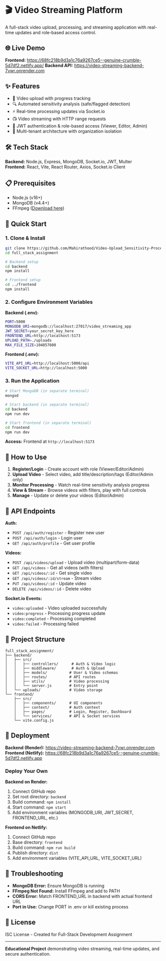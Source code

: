 # 🎬 Video Streaming Platform

A full-stack video upload, processing, and streaming application with real-time updates and role-based access control.

## 🌐 Live Demo

**Frontend:** https://68fc218b9d3a1c76a9267ce5--genuine-crumble-5d7df2.netlify.app/
**Backend API:** https://video-streaming-backend-7vwr.onrender.com

## ✨ Features

- 🎥 Video upload with progress tracking
- 🔍 Automated sensitivity analysis (safe/flagged detection)
- ⚡ Real-time processing updates via Socket.io
- 📺 Video streaming with HTTP range requests
- 🔐 JWT authentication & role-based access (Viewer, Editor, Admin)
- 🏢 Multi-tenant architecture with organization isolation

## 🛠️ Tech Stack

**Backend:** Node.js, Express, MongoDB, Socket.io, JWT, Multer  
**Frontend:** React, Vite, React Router, Axios, Socket.io Client

## 📋 Prerequisites

- Node.js (v16+)
- MongoDB (v4.4+)
- FFmpeg ([Download here](https://ffmpeg.org/download.html))

## 🚀 Quick Start

### 1. Clone & Install
```bash
git clone https://github.com/Mahirathood/Video-Upload_Sensitivity-Processing_and-Streaming-Application.git
cd full_stack_assignment

# Backend setup
cd backend
npm install

# Frontend setup
cd ../frontend
npm install
```

### 2. Configure Environment Variables

**Backend (.env):**
```bash
PORT=5000
MONGODB_URI=mongodb://localhost:27017/video_streaming_app
JWT_SECRET=your_secret_key_here
FRONTEND_URL=http://localhost:5173
UPLOAD_PATH=./uploads
MAX_FILE_SIZE=104857600
```

**Frontend (.env):**
```bash
VITE_API_URL=http://localhost:5000/api
VITE_SOCKET_URL=http://localhost:5000
```

### 3. Run the Application
```bash
# Start MongoDB (in separate terminal)
mongod

# Start backend (in separate terminal)
cd backend
npm run dev

# Start frontend (in separate terminal)
cd frontend
npm run dev
```

**Access:** Frontend at `http://localhost:5173`

## 📖 How to Use

1. **Register/Login** - Create account with role (Viewer/Editor/Admin)
2. **Upload Video** - Select video, add title/description/tags (Editor/Admin only)
3. **Monitor Processing** - Watch real-time sensitivity analysis progress
4. **View & Stream** - Browse videos with filters, play with full controls
5. **Manage** - Update or delete your videos (Editor/Admin)

## 🔌 API Endpoints

**Auth:**
- `POST /api/auth/register` - Register new user
- `POST /api/auth/login` - Login user
- `GET /api/auth/profile` - Get user profile

**Videos:**
- `POST /api/videos/upload` - Upload video (multipart/form-data)
- `GET /api/videos` - Get all videos (with filters)
- `GET /api/videos/:id` - Get single video
- `GET /api/videos/:id/stream` - Stream video
- `PUT /api/videos/:id` - Update video
- `DELETE /api/videos/:id` - Delete video

**Socket.io Events:**
- `video:uploaded` - Video uploaded successfully
- `video:progress` - Processing progress update
- `video:completed` - Processing completed
- `video:failed` - Processing failed

## 📁 Project Structure

```
full_stack_assignment/
├── backend/
│   ├── src/
│   │   ├── controllers/      # Auth & Video logic
│   │   ├── middleware/       # Auth & Upload
│   │   ├── models/          # User & Video schemas
│   │   ├── routes/          # API routes
│   │   ├── utils/           # Video processing
│   │   └── server.js        # Entry point
│   └── uploads/             # Video storage
└── frontend/
    ├── src/
    │   ├── components/      # UI components
    │   ├── context/         # Auth context
    │   ├── pages/           # Login, Register, Dashboard
    │   └── services/        # API & Socket services
    └── vite.config.js
```

## 🚀 Deployment

**Backend (Render):** https://video-streaming-backend-7vwr.onrender.com  
**Frontend (Netlify):** https://68fc218b9d3a1c76a9267ce5--genuine-crumble-5d7df2.netlify.app

### Deploy Your Own

**Backend on Render:**
1. Connect GitHub repo
2. Set root directory: `backend`
3. Build command: `npm install`
4. Start command: `npm start`
5. Add environment variables (MONGODB_URI, JWT_SECRET, FRONTEND_URL, etc.)

**Frontend on Netlify:**
1. Connect GitHub repo
2. Base directory: `frontend`
3. Build command: `npm run build`
4. Publish directory: `dist`
5. Add environment variables (VITE_API_URL, VITE_SOCKET_URL)

## 🐛 Troubleshooting

- **MongoDB Error:** Ensure MongoDB is running
- **FFmpeg Not Found:** Install FFmpeg and add to PATH
- **CORS Error:** Match FRONTEND_URL in backend with actual frontend URL
- **Port in Use:** Change PORT in .env or kill existing process

## 📄 License

ISC License - Created for Full-Stack Development Assignment

---

**Educational Project** demonstrating video streaming, real-time updates, and secure authentication.
